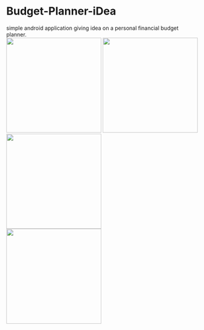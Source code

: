 # Budget-Planner-iDea
simple android application giving idea on a personal financial budget planner. 
<br>
<img heiht="100" width="250" src="https://ibrahimwickama.000webhostapp.com/SmsClone/images/Exptr1.png" /> 
<img heiht="100" width="250" src="https://ibrahimwickama.000webhostapp.com/SmsClone/images/Exptr5.png" /> 
<img heiht="100" width="250" src="https://ibrahimwickama.000webhostapp.com/SmsClone/images/Exptr6.png" /> 
<br>
<img heiht="100" width="250" src="https://ibrahimwickama.000webhostapp.com/SmsClone/images/Exptr4.png" />

